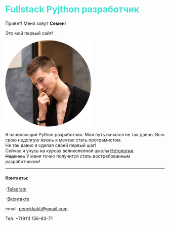 # <span style="color:Turquoise">**Fullstack Pyjthon разработчик**</span>

Привет! Меня зовут **Семен**!  

Это мой первый сайт!

![](11zon_cropped.jpg)






Я начинающий Python разработчик. Мой путь начался не так давно.
Всю свою недолгую жизнь я мечтал стать програмистом.  
Не так давно я сделал своей первый шаг!  
Сейчас я учусь на курсах великолепной школы [Нетологии](https://netology.ru/).  
~~Надеюсь~~ У меня точно получится стать востребованным разработчиком!


---
#### Контакты:
-[Telegram](https://t.me/punchalaken)

-[Вконтакте](https://vk.com/punchalaken)

email: penekkakti@gmail.com

Тел. +7(911) 156-83-71 
